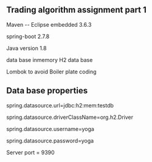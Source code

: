 
## Trading algorithm assignment part 1

Maven -- Eclipse embedded 3.6.3

spring-boot 2.7.8

Java version 1.8

data base inmemory H2 data base

Lombok to avoid Boiler plate coding

## Data base properties 

spring.datasource.url=jdbc:h2:mem:testdb

spring.datasource.driverClassName=org.h2.Driver

spring.datasource.username=yoga

spring.datasource.password=yoga

Server port = 9390
